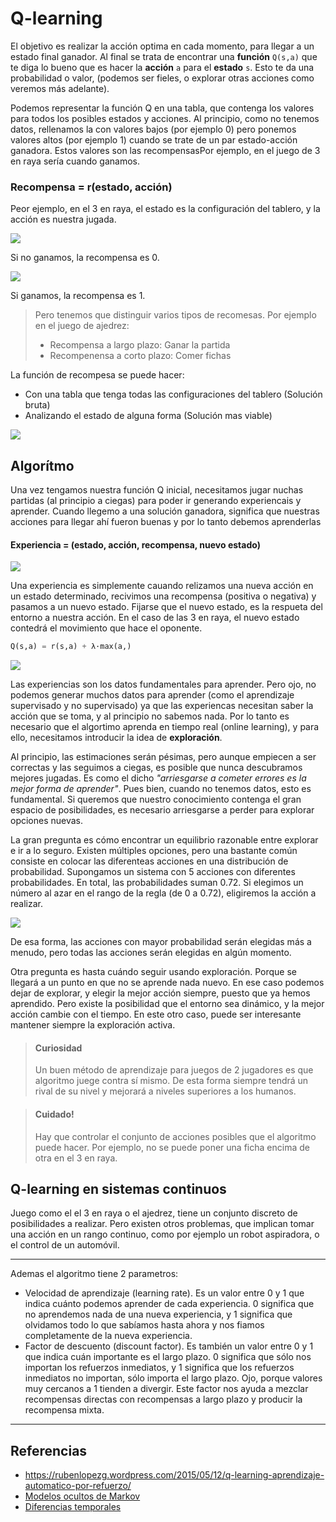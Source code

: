 # Q-learning

El objetivo es realizar la acción optima en cada momento, para llegar a un estado final ganador.
Al final se trata de encontrar una **función** `Q(s,a)` que te diga lo bueno que es hacer la **acción** `a` para el **estado** `s`.
Esto te da una probabilidad o valor, (podemos ser fieles, o explorar otras acciones como veremos más adelante).

Podemos representar la función Q en una tabla, que contenga los valores para todos los posibles estados y acciones. Al principio, como no tenemos datos, rellenamos la con valores bajos (por ejemplo 0) pero ponemos valores altos (por ejemplo 1) cuando se trate de un par estado-acción ganadora. Estos valores son las recompensasPor ejemplo, en el juego de 3 en raya sería cuando ganamos.

### Recompensa = r(estado, acción)

Peor ejemplo, en el 3 en raya, el estado es la configuración del tablero, y la acción es nuestra jugada.

![](https://rubenlopezg.files.wordpress.com/2015/05/direct_reward_int.png)

Si no ganamos, la recompensa es 0.

![](https://rubenlopezg.files.wordpress.com/2015/05/direct_reward_win.png)

Si ganamos, la recompensa es 1.

> Pero tenemos que distinguir varios tipos de recomesas. Por ejemplo en el juego de ajedrez:
> * Recompensa a largo plazo: Ganar la partida
> * Recompenensa a corto plazo: Comer fichas

La función de recompesa se puede hacer:
* Con una tabla que tenga todas las configuraciones del tablero (Solución bruta)
* Analizando el estado de alguna forma (Solución mas viable)

![](https://rubenlopezg.files.wordpress.com/2015/05/direct_reward1.png)

## Algorítmo

Una vez tengamos nuestra función Q inicial, necesitamos jugar nuchas partidas (al principio a ciegas)
para poder ir generando experiencais y aprender.
Cuando llegemo a una solución ganadora, significa que nuestras acciones para llegar ahí fueron buenas y por lo tanto debemos aprenderlas

#### Experiencia = (estado, acción, recompensa, nuevo estado)

![](https://rubenlopezg.files.wordpress.com/2015/05/experience1.png)

Una experiencia es simplemente cauando relizamos una nueva acción en un estado determinado,
recivimos una recompensa (positiva o negativa) y pasamos a un nuevo estado.
Fijarse que el nuevo estado, es la respueta del entorno a nuestra acción.
En el caso de las 3 en raya, el nuevo estado contedrá el movimiento que hace el oponente.

```python
Q(s,a) = r(s,a) + λ·max(a,)
```
![](https://wikimedia.org/api/rest_v1/media/math/render/svg/1df368653bf2eb16081f8738486ef4c9d60e9d03)

Las experiencias son los datos fundamentales para aprender. Pero ojo,
no podemos generar muchos datos para aprender (como el aprendizaje supervisado y no supervisado)
ya que las experiencas necesitan saber la acción que se toma, y al principio no sabemos nada.
Por lo tanto es necesario que el algortimo aprenda en tiempo real (online learning),
y para ello, necesitamos introducir la idea de **exploración**.

Al principio, las estimaciones serán pésimas, pero aunque empiecen a ser correctas y las seguimos a ciegas,
es posible que nunca descubramos mejores jugadas.
Es como el dicho *"arriesgarse a cometer errores es la mejor forma de aprender"*.
Pues bien, cuando no tenemos datos, esto es fundamental.
Si queremos que nuestro conocimiento contenga el gran espacio de posibilidades,
es necesario arriesgarse a perder para explorar opciones nuevas.

La gran pregunta es cómo encontrar un equilibrio razonable entre explorar e ir a lo seguro.
Existen múltiples opciones, pero una bastante común consiste en colocar las diferenteas acciones en una distribución de probabilidad.
Supongamos un sistema con 5 acciones con diferentes probabilidades. En total, las probabilidades suman 0.72.
Si elegimos un número al azar en el rango de la regla (de 0 a 0.72), eligiremos la acción a realizar.

![](https://rubenlopezg.files.wordpress.com/2015/05/exploring2.png)

De esa forma, las acciones con mayor probabilidad serán elegidas más a menudo,
pero todas las acciones serán elegidas en algún momento.

Otra pregunta es hasta cuándo seguir usando exploración. Porque se llegará a un punto en que no se aprende nada nuevo.
En ese caso podemos dejar de explorar, y elegir la mejor acción siempre, puesto que ya hemos aprendido.
Pero existe la posibilidad que el entorno sea dinámico, y la mejor acción cambie con el tiempo.
En este otro caso, puede ser interesante mantener siempre la exploración activa.

> #### Curiosidad
> Un buen método de aprendizaje para juegos de 2 jugadores es que algoritmo juege contra sí mismo.
> De esta forma siempre tendrá un rival de su nivel y mejorará a niveles superiores a los humanos.

> #### Cuidado!
> Hay que controlar el conjunto de acciones posibles que el algoritmo puede hacer.
> Por ejemplo, no se puede poner una ficha encima de otra en el 3 en raya.

## Q-learning en sistemas continuos

Juego como el el 3 en raya o el ajedrez, tiene un conjunto discreto de posibilidades a realizar.
Pero existen otros problemas, que implican tomar una acción en un rango continuo,
como por ejemplo un robot aspiradora, o el control de un automóvil.


---

 Ademas el algoritmo tiene 2 parametros:

* Velocidad de aprendizaje (learning rate). Es un valor entre 0 y 1 que indica cuánto podemos aprender de cada experiencia. 0 significa que no aprendemos nada de una nueva experiencia, y 1 significa que olvidamos todo lo que sabíamos hasta ahora y nos fiamos completamente de la nueva experiencia.
* Factor de descuento (discount factor). Es también un valor entre 0 y 1 que indica cuán importante es el largo plazo. 0 significa que sólo nos importan los refuerzos inmediatos, y 1 significa que los refuerzos inmediatos no importan, sólo importa el largo plazo. Ojo, porque valores muy cercanos a 1 tienden a divergir. Este factor nos ayuda a mezclar recompensas directas con recompensas a largo plazo y producir la recompensa mixta.

---



## Referencias

* https://rubenlopezg.wordpress.com/2015/05/12/q-learning-aprendizaje-automatico-por-refuerzo/
* [Modelos ocultos de Markov](http://artint.info/html/ArtInt_161.html)
* [Diferencias temporales](http://artint.info/html/ArtInt_264.html)


